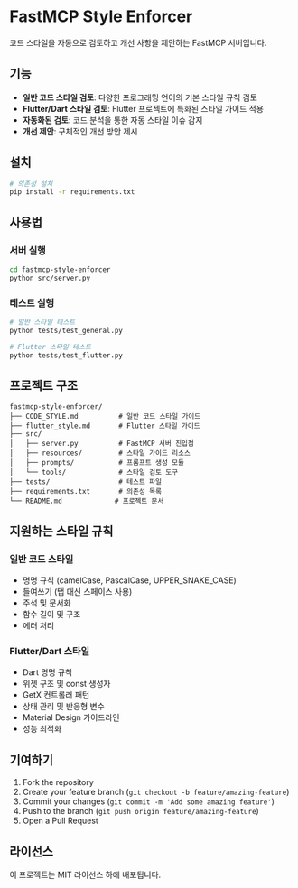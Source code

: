 # FastMCP Style Enforcer

코드 스타일을 자동으로 검토하고 개선 사항을 제안하는 FastMCP 서버입니다.

## 기능

- **일반 코드 스타일 검토**: 다양한 프로그래밍 언어의 기본 스타일 규칙 검토
- **Flutter/Dart 스타일 검토**: Flutter 프로젝트에 특화된 스타일 가이드 적용
- **자동화된 검토**: 코드 분석을 통한 자동 스타일 이슈 감지
- **개선 제안**: 구체적인 개선 방안 제시

## 설치

```bash
# 의존성 설치
pip install -r requirements.txt
```

## 사용법

### 서버 실행

```bash
cd fastmcp-style-enforcer
python src/server.py
```

### 테스트 실행

```bash
# 일반 스타일 테스트
python tests/test_general.py

# Flutter 스타일 테스트
python tests/test_flutter.py
```

## 프로젝트 구조

```
fastmcp-style-enforcer/
├── CODE_STYLE.md          # 일반 코드 스타일 가이드
├── flutter_style.md       # Flutter 스타일 가이드
├── src/
│   ├── server.py          # FastMCP 서버 진입점
│   ├── resources/         # 스타일 가이드 리소스
│   ├── prompts/           # 프롬프트 생성 모듈
│   └── tools/             # 스타일 검토 도구
├── tests/                 # 테스트 파일
├── requirements.txt       # 의존성 목록
└── README.md             # 프로젝트 문서
```

## 지원하는 스타일 규칙

### 일반 코드 스타일
- 명명 규칙 (camelCase, PascalCase, UPPER_SNAKE_CASE)
- 들여쓰기 (탭 대신 스페이스 사용)
- 주석 및 문서화
- 함수 길이 및 구조
- 에러 처리

### Flutter/Dart 스타일
- Dart 명명 규칙
- 위젯 구조 및 const 생성자
- GetX 컨트롤러 패턴
- 상태 관리 및 반응형 변수
- Material Design 가이드라인
- 성능 최적화

## 기여하기

1. Fork the repository
2. Create your feature branch (`git checkout -b feature/amazing-feature`)
3. Commit your changes (`git commit -m 'Add some amazing feature'`)
4. Push to the branch (`git push origin feature/amazing-feature`)
5. Open a Pull Request

## 라이선스

이 프로젝트는 MIT 라이선스 하에 배포됩니다. 